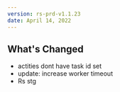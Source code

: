 ```yaml
---
version: rs-prd-v1.1.23
date: April 14, 2022
---
```


## What's Changed
* actities dont have task id set
* update: increase worker timeout
* Rs stg
